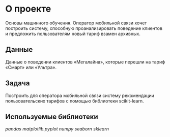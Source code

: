 # О проекте
Основы машинного обучения. Оператор мобильной связи  хочет построить систему, способную проанализировать поведение клиентов и предложить пользователям новый тариф взамен архивных.

## Данные

Данные о поведении клиентов «Мегалайна», которые перешли на тариф «Смарт» или «Ультра».

## Задача

Построить для оператора мобильной связи систему рекомендации пользовательских тарифов с помощью библиотеки scikit-learn.


## Используемые библиотеки
*pandas*
*matplotlib.pyplot*
*numpy*
*seaborn*
*sklearn*
